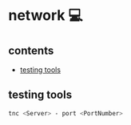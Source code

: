 
<!-- omit in toc -->
# network 💻

<!-- omit in toc -->
## contents

- [testing tools](#testing-tools)

## testing tools

```sh
tnc <Server> - port <PortNumber>
```

